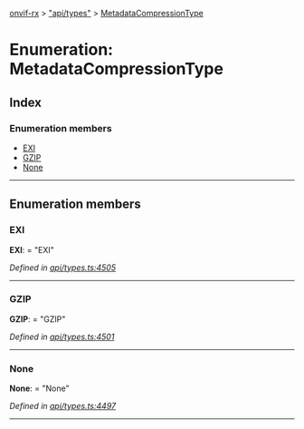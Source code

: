 [onvif-rx](../README.md) > ["api/types"](../modules/_api_types_.md) > [MetadataCompressionType](../enums/_api_types_.metadatacompressiontype.md)

# Enumeration: MetadataCompressionType

## Index

### Enumeration members

* [EXI](_api_types_.metadatacompressiontype.md#exi)
* [GZIP](_api_types_.metadatacompressiontype.md#gzip)
* [None](_api_types_.metadatacompressiontype.md#none)

---

## Enumeration members

<a id="exi"></a>

###  EXI

**EXI**:  = "EXI"

*Defined in [api/types.ts:4505](https://github.com/patrickmichalina/onvif-rx/blob/1596479/src/api/types.ts#L4505)*

___
<a id="gzip"></a>

###  GZIP

**GZIP**:  = "GZIP"

*Defined in [api/types.ts:4501](https://github.com/patrickmichalina/onvif-rx/blob/1596479/src/api/types.ts#L4501)*

___
<a id="none"></a>

###  None

**None**:  = "None"

*Defined in [api/types.ts:4497](https://github.com/patrickmichalina/onvif-rx/blob/1596479/src/api/types.ts#L4497)*

___

